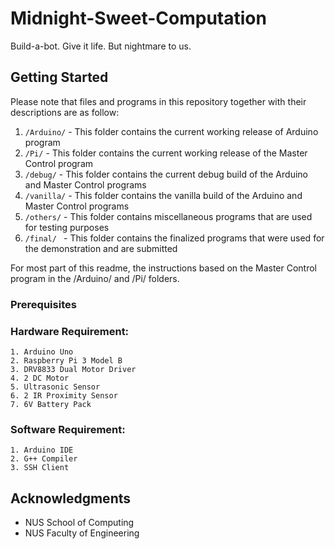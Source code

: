 # Midnight-Sweet-Computation
Build-a-bot. Give it life. 
But nightmare to us.


## Getting Started

Please note that files and programs in this repository together with their descriptions are as follow:
1. `/Arduino/` - This folder contains the current working release of Arduino program
2. `/Pi/` - This folder contains the current working release of the Master Control program
3. `/debug/` - This folder contains the current debug build of the Arduino and Master Control programs
4. `/vanilla/` - This folder contains the vanilla build of the Arduino and Master Control programs
5. `/others/` - This folder contains miscellaneous programs that are used for testing purposes
6. `/final/ ` - This folder contains the finalized programs that were used for the demonstration and are submitted
    
For most part of this readme, the instructions based on the Master Control program in the /Arduino/ and /Pi/ folders.

### Prerequisites

### Hardware Requirement:
    1. Arduino Uno
    2. Raspberry Pi 3 Model B
    3. DRV8833 Dual Motor Driver
    4. 2 DC Motor
    5. Ultrasonic Sensor
    6. 2 IR Proximity Sensor
    7. 6V Battery Pack

### Software Requirement:
    1. Arduino IDE
    2. G++ Compiler
    3. SSH Client

## Acknowledgments

* NUS School of Computing
* NUS Faculty of Engineering

